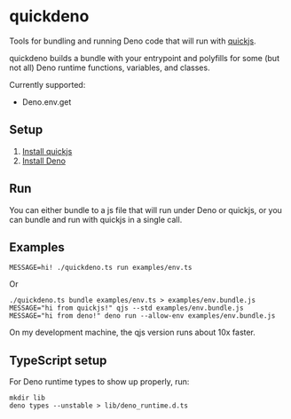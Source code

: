 # quickdeno

Tools for bundling and running Deno code that will run with [quickjs](https://bellard.org/quickjs/).

quickdeno builds a bundle with your entrypoint and polyfills for some (but not all) Deno runtime functions, variables, and classes.

Currently supported:
- Deno.env.get

## Setup

1. [Install quickjs](https://bellard.org/quickjs/)
1. [Install Deno](https://deno.land/)

## Run

You can either bundle to a js file that will run under Deno or quickjs, or you can bundle and run with quickjs in a single call.

## Examples

    MESSAGE=hi! ./quickdeno.ts run examples/env.ts

Or

    ./quickdeno.ts bundle examples/env.ts > examples/env.bundle.js
    MESSAGE="hi from quickjs!" qjs --std examples/env.bundle.js
    MESSAGE="hi from deno!" deno run --allow-env examples/env.bundle.js 

On my development machine, the qjs version runs about 10x faster.

## TypeScript setup

For Deno runtime types to show up properly, run:

    mkdir lib
    deno types --unstable > lib/deno_runtime.d.ts